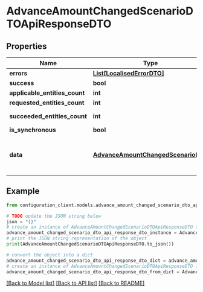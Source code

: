 # AdvanceAmountChangedScenarioDTOApiResponseDTO


## Properties

Name | Type | Description | Notes
------------ | ------------- | ------------- | -------------
**errors** | [**List[LocalisedErrorDTO]**](LocalisedErrorDTO.md) |  | [optional] 
**success** | **bool** |  | [optional] 
**applicable_entities_count** | **int** |  | [optional] 
**requested_entities_count** | **int** |  | [optional] 
**succeeded_entities_count** | **int** |  | [optional] [readonly] 
**is_synchronous** | **bool** |  | [optional] 
**data** | [**AdvanceAmountChangedScenarioDTO**](AdvanceAmountChangedScenarioDTO.md) | The updated entity in case of modifications or creation | [optional] 

## Example

```python
from configuration_client.models.advance_amount_changed_scenario_dto_api_response_dto import AdvanceAmountChangedScenarioDTOApiResponseDTO

# TODO update the JSON string below
json = "{}"
# create an instance of AdvanceAmountChangedScenarioDTOApiResponseDTO from a JSON string
advance_amount_changed_scenario_dto_api_response_dto_instance = AdvanceAmountChangedScenarioDTOApiResponseDTO.from_json(json)
# print the JSON string representation of the object
print(AdvanceAmountChangedScenarioDTOApiResponseDTO.to_json())

# convert the object into a dict
advance_amount_changed_scenario_dto_api_response_dto_dict = advance_amount_changed_scenario_dto_api_response_dto_instance.to_dict()
# create an instance of AdvanceAmountChangedScenarioDTOApiResponseDTO from a dict
advance_amount_changed_scenario_dto_api_response_dto_from_dict = AdvanceAmountChangedScenarioDTOApiResponseDTO.from_dict(advance_amount_changed_scenario_dto_api_response_dto_dict)
```
[[Back to Model list]](../README.md#documentation-for-models) [[Back to API list]](../README.md#documentation-for-api-endpoints) [[Back to README]](../README.md)


